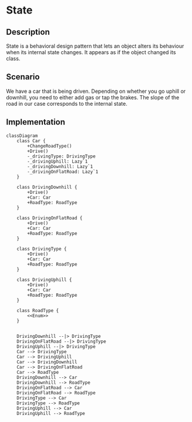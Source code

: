 ﻿# State

## Description

State is a behavioral design pattern that lets an 
object alters its behaviour when its internal state 
changes. It appears as if the object changed its class.

## Scenario

We have a car that is being driven. Depending on
whether you go uphill or downhill, you need to either
add gas or tap the brakes. The slope of the road in
our case corresponds to the internal state.

## Implementation

```mermaid
classDiagram
    class Car {
        +ChangeRoadType()
        +Drive()
        -_drivingType: DrivingType
        -_drivingUphill: Lazy`1
        -_drivingDownhill: Lazy`1
        -_drivingOnFlatRoad: Lazy`1
    }

    class DrivingDownhill {
        +Drive()
        +Car: Car
        +RoadType: RoadType
    }

    class DrivingOnFlatRoad {
        +Drive()
        +Car: Car
        +RoadType: RoadType
    }

    class DrivingType {
        +Drive()
        +Car: Car
        +RoadType: RoadType
    }

    class DrivingUphill {
        +Drive()
        +Car: Car
        +RoadType: RoadType
    }

    class RoadType {
        <<Enum>>
    }


    DrivingDownhill --|> DrivingType
    DrivingOnFlatRoad --|> DrivingType
    DrivingUphill --|> DrivingType
    Car --> DrivingType
    Car --> DrivingUphill
    Car --> DrivingDownhill
    Car --> DrivingOnFlatRoad
    Car --> RoadType
    DrivingDownhill --> Car
    DrivingDownhill --> RoadType
    DrivingOnFlatRoad --> Car
    DrivingOnFlatRoad --> RoadType
    DrivingType --> Car
    DrivingType --> RoadType
    DrivingUphill --> Car
    DrivingUphill --> RoadType

```
